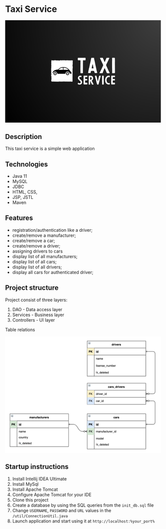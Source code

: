 # Taxi Service
![taxi](src/main/resources/taxiServiceLogoForReadme.png)

## Description
This taxi service is a simple web application 

## Technologies
* Java 11
* MySQL
* JDBC
* HTML, CSS,
* JSP, JSTL
* Maven

## Features
* registration/authentication like a driver;
* create/remove a manufacturer;
* create/remove a car;
* create/remove a driver;
* assigning drivers to cars
* display list of all manufacturers;
* display list of all cars;
* display list of all drivers;
* display all cars for authenticated driver;


## Project structure
Project consist of three layers:

1. DAO - Data access layer
2. Services - Business layer
3. Controllers - UI layer

Table relations

![Table relations](src/main/resources/tableRelationsForReadMe.jpg)

## Startup instructions

1. Install Intellij IDEA Ultimate
2. Install MySql
3. Install Apache Tomcat
4. Configure Apache Tomcat for your IDE
5. Clone this project
6. Create a database by using the SQL queries from the `init_db.sql` file
7. Change `USERNAME`, `PASSWORD` and `URL` values in the `/util/ConnectionUtil.java`
8. Launch application and start using it at `http://localhost:%your_port%`
